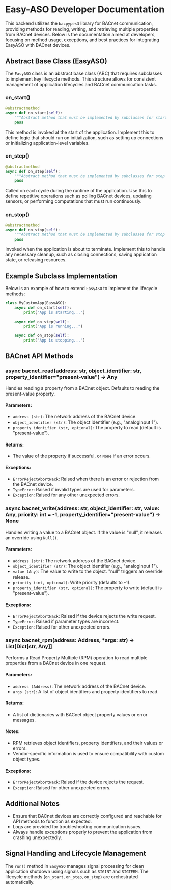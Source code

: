 
# Easy-ASO Developer Documentation

This backend utilizes the `bacpypes3` library for BACnet communication, providing methods for reading, writing, and retrieving multiple properties from BACnet devices. Below is the documentation aimed at developers, focusing on method usage, exceptions, and best practices for integrating EasyASO with BACnet devices.

## Abstract Base Class (EasyASO)
The `EasyASO` class is an abstract base class (ABC) that requires subclasses to implement key lifecycle methods. This structure allows for consistent management of application lifecycles and BACnet communication tasks.

### on_start()
```python
@abstractmethod
async def on_start(self):
    """Abstract method that must be implemented by subclasses for start logic."""
    pass
```
This method is invoked at the start of the application. Implement this to define logic that should run on initialization, such as setting up connections or initializing application-level variables.

### on_step()
```python
@abstractmethod
async def on_step(self):
    """Abstract method that must be implemented by subclasses for step logic."""
    pass
```
Called on each cycle during the runtime of the application. Use this to define repetitive operations such as polling BACnet devices, updating sensors, or performing computations that must run continuously.

### on_stop()
```python
@abstractmethod
async def on_stop(self):
    """Abstract method that must be implemented by subclasses for stop logic."""
    pass
```
Invoked when the application is about to terminate. Implement this to handle any necessary cleanup, such as closing connections, saving application state, or releasing resources.

## Example Subclass Implementation
Below is an example of how to extend `EasyASO` to implement the lifecycle methods:

```python
class MyCustomApp(EasyASO):
    async def on_start(self):
        print("App is starting...")

    async def on_step(self):
        print("App is running...")

    async def on_stop(self):
        print("App is stopping...")
```

## BACnet API Methods

### async bacnet_read(address: str, object_identifier: str, property_identifier="present-value") → Any
Handles reading a property from a BACnet object. Defaults to reading the present-value property.

#### Parameters:
- `address (str)`: The network address of the BACnet device.
- `object_identifier (str)`: The object identifier (e.g., "analogInput 1").
- `property_identifier (str, optional)`: The property to read (default is "present-value").

#### Returns:
- The value of the property if successful, or `None` if an error occurs.

#### Exceptions:
- `ErrorRejectAbortNack`: Raised when there is an error or rejection from the BACnet device.
- `TypeError`: Raised if invalid types are used for parameters.
- `Exception`: Raised for any other unexpected errors.

### async bacnet_write(address: str, object_identifier: str, value: Any, priority: int = -1, property_identifier="present-value") → None
Handles writing a value to a BACnet object. If the value is "null", it releases an override using `Null()`.

#### Parameters:
- `address (str)`: The network address of the BACnet device.
- `object_identifier (str)`: The object identifier (e.g., "analogInput 1").
- `value (Any)`: The value to write to the object. "null" triggers an override release.
- `priority (int, optional)`: Write priority (defaults to -1).
- `property_identifier (str, optional)`: The property to write (default is "present-value").

#### Exceptions:
- `ErrorRejectAbortNack`: Raised if the device rejects the write request.
- `TypeError`: Raised if parameter types are incorrect.
- `Exception`: Raised for other unexpected errors.

### async bacnet_rpm(address: Address, *args: str) → List[Dict[str, Any]]
Performs a Read Property Multiple (RPM) operation to read multiple properties from a BACnet device in one request.

#### Parameters:
- `address (Address)`: The network address of the BACnet device.
- `args (str)`: A list of object identifiers and property identifiers to read.

#### Returns:
- A list of dictionaries with BACnet object property values or error messages.

#### Notes:
- RPM retrieves object identifiers, property identifiers, and their values or errors.
- Vendor-specific information is used to ensure compatibility with custom object types.

#### Exceptions:
- `ErrorRejectAbortNack`: Raised if the device rejects the request.
- `Exception`: Raised for other unexpected errors.

## Additional Notes
- Ensure that BACnet devices are correctly configured and reachable for API methods to function as expected.
- Logs are provided for troubleshooting communication issues.
- Always handle exceptions properly to prevent the application from crashing unexpectedly.

## Signal Handling and Lifecycle Management
The `run()` method in `EasyASO` manages signal processing for clean application shutdown using signals such as `SIGINT` and `SIGTERM`. The lifecycle methods (`on_start`, `on_step`, `on_stop`) are orchestrated automatically.
